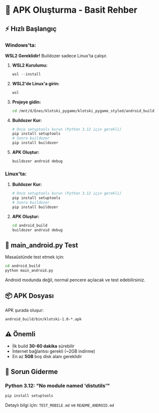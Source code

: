 # 🚀 APK Oluşturma - Basit Rehber

## ⚡ Hızlı Başlangıç

### Windows'ta:

**WSL2 Gereklidir!** Buildozer sadece Linux'ta çalışır.

1. **WSL2 Kurulumu:**
   ```powershell
   wsl --install
   ```

2. **WSL2'de Linux'a girin:**
   ```bash
   wsl
   ```

3. **Projeye gidin:**
   ```bash
   cd /mnt/d/Enes/klotski_pygame/klotski_pygame_styled/android_build
   ```

4. **Buildozer Kur:**
   ```bash
   # Önce setuptools kurun (Python 3.12 için gerekli)
   pip install setuptools
   # Sonra buildozer
   pip install buildozer
   ```

5. **APK Oluştur:**
   ```bash
   buildozer android debug
   ```

### Linux'ta:

1. **Buildozer Kur:**
   ```bash
   # Önce setuptools kurun (Python 3.12 için gerekli)
   pip install setuptools
   # Sonra buildozer
   pip install buildozer
   ```

2. **APK Oluştur:**
   ```bash
   cd android_build
   buildozer android debug
   ```

## 📱 main_android.py Test

Masaüstünde test etmek için:

```bash
cd android_build
python main_android.py
```

Android modunda değil, normal pencere açılacak ve test edebilirsiniz.

## 📦 APK Dosyası

APK şurada oluşur:
```
android_build/bin/klotski-1.0-*.apk
```

## ⚠️ Önemli

- İlk build **30-60 dakika** sürebilir
- İnternet bağlantısı gerekli (~2GB indirme)
- En az **5GB** boş disk alanı gereklidir

## 🔧 Sorun Giderme

### Python 3.12: "No module named 'distutils'"
```bash
pip install setuptools
```

Detaylı bilgi için: `TEST_MOBILE.md` ve `README_ANDROID.md`

